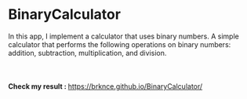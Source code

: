 # BinaryCalculator

In this app, I implement a calculator that uses binary numbers. A simple calculator that performs the following operations on binary numbers: addition, subtraction, multiplication, and division.
<br></br>
<br></br>
<b>Check my result : </b> https://brknce.github.io/BinaryCalculator/